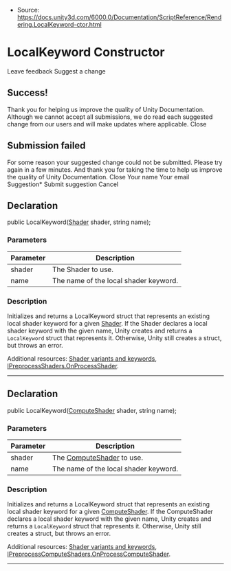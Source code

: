 * Source: https://docs.unity3d.com/6000.0/Documentation/ScriptReference/Rendering.LocalKeyword-ctor.html

# LocalKeyword Constructor
Leave feedback
Suggest a change
## Success!
Thank you for helping us improve the quality of Unity Documentation. Although we cannot accept all submissions, we do read each suggested change from our users and will make updates where applicable.
Close
## Submission failed
For some reason your suggested change could not be submitted. Please <a>try again</a> in a few minutes. And thank you for taking the time to help us improve the quality of Unity Documentation.
Close
Your name Your email Suggestion* Submit suggestion
Cancel
## Declaration
public LocalKeyword([Shader](https://docs.unity3d.com/6000.0/Documentation/ScriptReference/Shader.html) shader, string name); 
### Parameters
Parameter | Description  
---|---  
shader | The Shader to use.  
name | The name of the local shader keyword.  
### Description
Initializes and returns a LocalKeyword struct that represents an existing local shader keyword for a given [Shader](https://docs.unity3d.com/6000.0/Documentation/ScriptReference/Shader.html).
If the Shader declares a local shader keyword with the given name, Unity creates and returns a `LocalKeyword` struct that represents it. Otherwise, Unity still creates a struct, but throws an error.  
  
Additional resources: [Shader variants and keywords](https://docs.unity3d.com/6000.0/Documentation/Manual/shader-variants-and-keywords.html), [IPreprocessShaders.OnProcessShader](https://docs.unity3d.com/6000.0/Documentation/ScriptReference/Build.IPreprocessShaders.OnProcessShader.html).
* * *
## Declaration
public LocalKeyword([ComputeShader](https://docs.unity3d.com/6000.0/Documentation/ScriptReference/ComputeShader.html) shader, string name); 
### Parameters
Parameter | Description  
---|---  
shader | The [ComputeShader](https://docs.unity3d.com/6000.0/Documentation/ScriptReference/ComputeShader.html) to use.  
name | The name of the local shader keyword.  
### Description
Initializes and returns a LocalKeyword struct that represents an existing local shader keyword for a given [ComputeShader](https://docs.unity3d.com/6000.0/Documentation/ScriptReference/ComputeShader.html).
If the ComputeShader declares a local shader keyword with the given name, Unity creates and returns a `LocalKeyword` struct that represents it. Otherwise, Unity still creates a struct, but throws an error.  
  
Additional resources: [Shader variants and keywords](https://docs.unity3d.com/6000.0/Documentation/Manual/shader-variants-and-keywords.html), [IPreprocessComputeShaders.OnProcessComputeShader](https://docs.unity3d.com/6000.0/Documentation/ScriptReference/Build.IPreprocessComputeShaders.OnProcessComputeShader.html).
* * *
